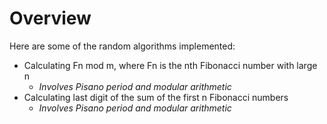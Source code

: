 # Overview
Here are some of the random algorithms implemented:
- Calculating Fn mod m, where Fn is the nth Fibonacci number with large n
    - *Involves Pisano period and modular arithmetic*
- Calculating last digit of the sum of the first n Fibonacci numbers
    - *Involves Pisano period and modular arithmetic*
